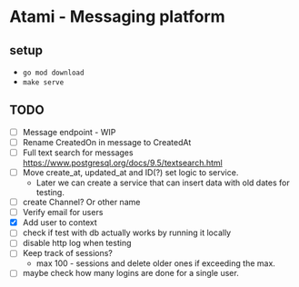 # Atami - Messaging platform


## setup
- `go mod download`
- `make serve`

## TODO

- [ ] Message endpoint - WIP
- [ ] Rename CreatedOn in message to CreatedAt
- [ ] Full text search for messages https://www.postgresql.org/docs/9.5/textsearch.html
- [ ] Move create_at, updated_at  and ID(?) set logic to service. 
    - Later we can create a service that can insert data with old dates for testing.
- [ ] create Channel? Or other name
- [ ] Verify email for users
- [x] Add user to context
- [ ] check if test with db actually works by running it locally 
- [ ] disable http log when testing
- [ ] Keep track of sessions?
    - max 100 - sessions and delete older ones if exceeding the max.
- [ ] maybe check how many logins are done for a single user.